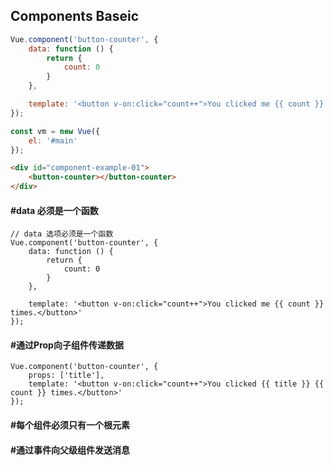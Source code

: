 ## Components Baseic

```js
Vue.component('button-counter', {
    data: function () {
        return {
            count: 0
        }
    },

    template: '<button v-on:click="count++">You clicked me {{ count }} times.</button>'
});

const vm = new Vue({
    el: '#main'
});

```

```html
<div id="component-example-01">
    <button-counter></button-counter>
</div>
```

#### #data 必须是一个函数

```vuejs
// data 选项必须是一个函数
Vue.component('button-counter', {
    data: function () {
        return {
            count: 0
        }
    },

    template: '<button v-on:click="count++">You clicked me {{ count }} times.</button>'
});
```

#### #通过Prop向子组件传递数据  

```vuejs
Vue.component('button-counter', {
    props: ['title'],
    template: '<button v-on:click="count++">You clicked {{ title }} {{ count }} times.</button>'
});
```

#### #每个组件必须只有一个根元素  


#### #通过事件向父级组件发送消息 


